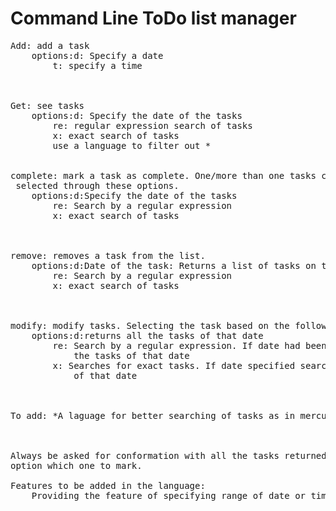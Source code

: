 Command Line ToDo list manager
=======


<pre>
Add: add a task 
	options:d: Specify a date
		t: specify a time



Get: see tasks
	options:d: Specify the date of the tasks
		re: regular expression search of tasks
		x: exact search of tasks
		use a language to filter out *


complete: mark a task as complete. One/more than one tasks can be marked and can be
 selected through these options.
	options:d:Specify the date of the tasks
		re: Search by a regular expression
		x: exact search of tasks



remove: removes a task from the list.
	options:d:Date of the task: Returns a list of tasks on that date
		re: Search by a regular expression
		x: exact search of tasks



modify: modify tasks. Selecting the task based on the following options:
	options:d:returns all the tasks of that date
		re: Search by a regular expression. If date had been specified searches within
            the tasks of that date
		x: Searches for exact tasks. If date specified searches within the tasks 
            of that date



To add: *A laguage for better searching of tasks as in mercurial.



Always be asked for conformation with all the tasks returned by the search with the 
option which one to mark.

Features to be added in the language:
	Providing the feature of specifying range of date or time.
</pre>
